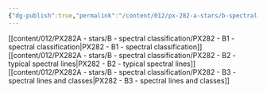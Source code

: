 ```yaml
---
{"dg-publish":true,"permalink":"/content/012/px-282-a-stars/b-spectral-classification/b-stellar-spectroscopy-and-classification/","created":"2024-11-25T10:50:32.000+00:00","updated":"2024-12-03T10:05:59.433+00:00"}
---
```


[[content/012/PX282A - stars/B - spectral classification/PX282 - B1 - spectral classification\|PX282 - B1 - spectral classification]]
[[content/012/PX282A - stars/B - spectral classification/PX282 - B2 - typical spectral lines\|PX282 - B2 - typical spectral lines]]
[[content/012/PX282A - stars/B - spectral classification/PX282 - B3 - spectral lines and classes\|PX282 - B3 - spectral lines and classes]]
